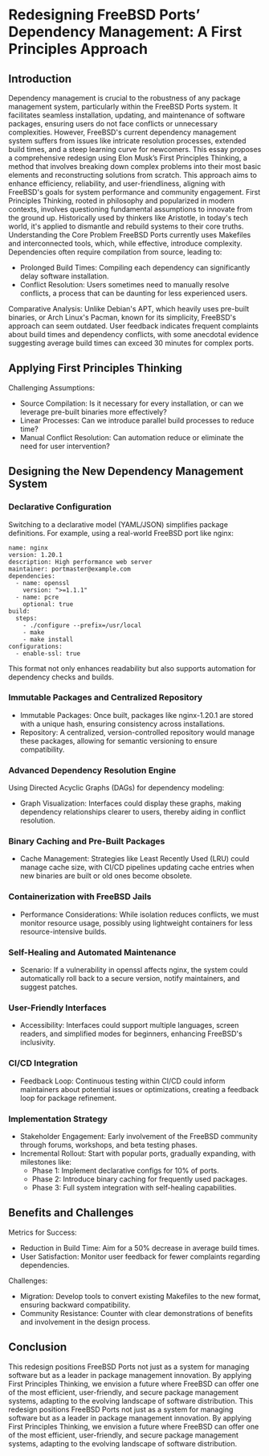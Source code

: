 # Redesigning FreeBSD Ports’ Dependency Management: A First Principles Approach

## Introduction

Dependency management is crucial to the robustness of any package management system, particularly within the FreeBSD Ports system. It facilitates seamless installation, updating, and maintenance of software packages, ensuring users do not face conflicts or unnecessary complexities. However, FreeBSD's current dependency management system suffers from issues like intricate resolution processes, extended build times, and a steep learning curve for newcomers. This essay proposes a comprehensive redesign using Elon Musk’s First Principles Thinking, a method that involves breaking down complex problems into their most basic elements and reconstructing solutions from scratch. This approach aims to enhance efficiency, reliability, and user-friendliness, aligning with FreeBSD's goals for system performance and community engagement.
First Principles Thinking, rooted in philosophy and popularized in modern contexts, involves questioning fundamental assumptions to innovate from the ground up. Historically used by thinkers like Aristotle, in today's tech world, it's applied to dismantle and rebuild systems to their core truths.
Understanding the Core Problem
FreeBSD Ports currently uses Makefiles and interconnected tools, which, while effective, introduce complexity. Dependencies often require compilation from source, leading to:

- Prolonged Build Times: Compiling each dependency can significantly delay software installation.
- Conflict Resolution: Users sometimes need to manually resolve conflicts, a process that can be daunting for less experienced users.

Comparative Analysis: Unlike Debian's APT, which heavily uses pre-built binaries, or Arch Linux's Pacman, known for its simplicity, FreeBSD's approach can seem outdated. User feedback indicates frequent complaints about build times and dependency conflicts, with some anecdotal evidence suggesting average build times can exceed 30 minutes for complex ports.

## Applying First Principles Thinking

Challenging Assumptions:

- Source Compilation: Is it necessary for every installation, or can we leverage pre-built binaries more effectively?
- Linear Processes: Can we introduce parallel build processes to reduce time?
- Manual Conflict Resolution: Can automation reduce or eliminate the need for user intervention?

## Designing the New Dependency Management System

### Declarative Configuration

Switching to a declarative model (YAML/JSON) simplifies package definitions. For example, using a real-world FreeBSD port like nginx:

    name: nginx
    version: 1.20.1
    description: High performance web server
    maintainer: portmaster@example.com
    dependencies:
      - name: openssl
        version: ">=1.1.1"
      - name: pcre
        optional: true
    build:
      steps:
        - ./configure --prefix=/usr/local
        - make
        - make install
    configurations:
      - enable-ssl: true

This format not only enhances readability but also supports automation for dependency checks and builds.

### Immutable Packages and Centralized Repository

- Immutable Packages: Once built, packages like nginx-1.20.1 are stored with a unique hash, ensuring consistency across installations.
- Repository: A centralized, version-controlled repository would manage these packages, allowing for semantic versioning to ensure compatibility.

### Advanced Dependency Resolution Engine

Using Directed Acyclic Graphs (DAGs) for dependency modeling:

- Graph Visualization: Interfaces could display these graphs, making dependency relationships clearer to users, thereby aiding in conflict resolution.

### Binary Caching and Pre-Built Packages

- Cache Management: Strategies like Least Recently Used (LRU) could manage cache size, with CI/CD pipelines updating cache entries when new binaries are built or old ones become obsolete.

### Containerization with FreeBSD Jails

- Performance Considerations: While isolation reduces conflicts, we must monitor resource usage, possibly using lightweight containers for less resource-intensive builds.

### Self-Healing and Automated Maintenance

- Scenario: If a vulnerability in openssl affects nginx, the system could automatically roll back to a secure version, notify maintainers, and suggest patches.

### User-Friendly Interfaces

- Accessibility: Interfaces could support multiple languages, screen readers, and simplified modes for beginners, enhancing FreeBSD's inclusivity.

### CI/CD Integration

- Feedback Loop: Continuous testing within CI/CD could inform maintainers about potential issues or optimizations, creating a feedback loop for package refinement.

### Implementation Strategy

- Stakeholder Engagement: Early involvement of the FreeBSD community through forums, workshops, and beta testing phases.
- Incremental Rollout: Start with popular ports, gradually expanding, with milestones like:
  - Phase 1: Implement declarative configs for 10% of ports.
  - Phase 2: Introduce binary caching for frequently used packages.
  - Phase 3: Full system integration with self-healing capabilities.

## Benefits and Challenges

Metrics for Success:

- Reduction in Build Time: Aim for a 50% decrease in average build times.
- User Satisfaction: Monitor user feedback for fewer complaints regarding dependencies.

Challenges:

- Migration: Develop tools to convert existing Makefiles to the new format, ensuring backward compatibility.
- Community Resistance: Counter with clear demonstrations of benefits and involvement in the design process.

## Conclusion

This redesign positions FreeBSD Ports not just as a system for managing software but as a leader in package management innovation. By applying First Principles Thinking, we envision a future where FreeBSD can offer one of the most efficient, user-friendly, and secure package management systems, adapting to the evolving landscape of software distribution.
This redesign positions FreeBSD Ports not just as a system for managing software but as a leader in package management innovation. By applying First Principles Thinking, we envision a future where FreeBSD can offer one of the most efficient, user-friendly, and secure package management systems, adapting to the evolving landscape of software distribution.

